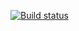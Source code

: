 [![Build status](https://ci.appveyor.com/api/projects/status/dwjsbpx7x0490mo6?svg=true)](https://ci.appveyor.com/project/KuzminaYuliya/ajs-5-2-methods)
